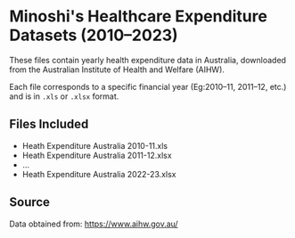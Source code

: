 # Minoshi's Healthcare Expenditure Datasets (2010–2023)

These files contain yearly health expenditure data in Australia, downloaded from the Australian Institute of Health and Welfare (AIHW).

Each file corresponds to a specific financial year (Eg:2010–11, 2011–12, etc.) and is in `.xls` or `.xlsx` format.

## Files Included
- Heath Expenditure Australia 2010-11.xls
- Heath Expenditure Australia 2011-12.xlsx
- ...
- Heath Expenditure Australia 2022-23.xlsx

## Source
Data obtained from: https://www.aihw.gov.au/
